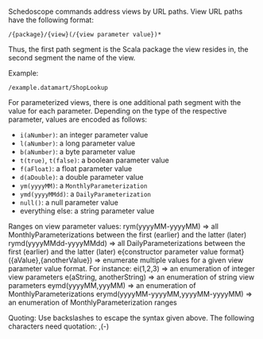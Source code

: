 Schedoscope commands address views by URL paths. View URL paths have the following format:

    /{package}/{view}(/{view parameter value})*

Thus, the first path segment is the Scala package the view resides in, the second segment the name of the view. 

Example:

    /example.datamart/ShopLookup

For parameterized views, there is one additional path segment with the value for each parameter. Depending on the type of the respective parameter, values are encoded as follows:

- `i(aNumber)`: an integer parameter value
- `l(aNumber)`: a long parameter value
- `b(aNumber)`: a byte parameter value
- `t(true)`, `t(false)`: a boolean parameter value
- `f(aFloat)`: a float parameter value
- `d(aDouble)`: a double parameter value
- `ym(yyyyMM)`: a `MonthlyParameterization`
- `ymd(yyyyMMdd)`: a `DailyParameterization`
- `null()`: a null parameter value
- everything else: a string parameter value



Ranges on view parameter values:
  rym(yyyyMM-yyyyMM)            => all MonthlyParameterizations between the first (earlier) and the latter (later)
  rymd(yyyyMMdd-yyyyMMdd)       => all DailyParameterizations between the first (earlier) and the latter (later)
  e{constructor parameter value format}({aValue},{anotherValue})
                                => enumerate multiple values for a given view parameter value format.
  For instance: 
    ei(1,2,3)                   => an enumeration of integer view parameters 
    e(aString, anotherString)   => an enumeration of string view parameters 
    eymd(yyyyMM,yyyMM)          => an enumeration of MonthlyParameterizations
    erymd(yyyyMM-yyyyMM,yyyyMM-yyyyMM) => an enumeration of MonthlyParameterization ranges

Quoting:
  Use backslashes to escape the syntax given above. The following characters need quotation: \,(-)